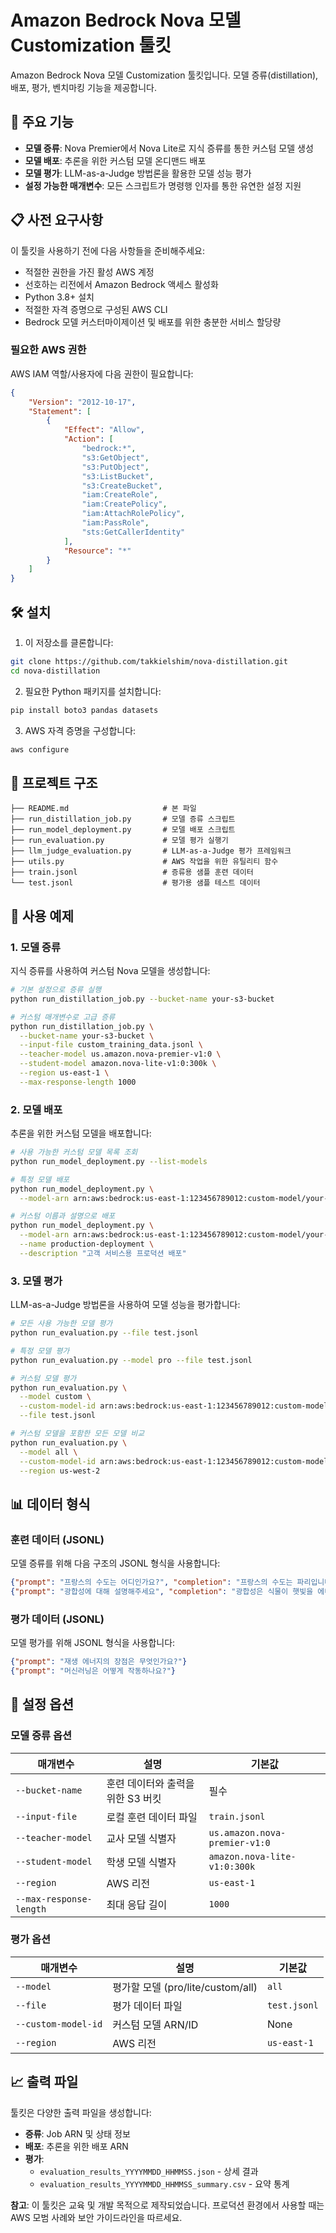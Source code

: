 # Amazon Bedrock Nova 모델 Customization 툴킷

Amazon Bedrock Nova 모델 Customization 툴킷입니다. 모델 증류(distillation), 배포, 평가, 벤치마킹 기능을 제공합니다.

## 🚀 주요 기능

- **모델 증류**: Nova Premier에서 Nova Lite로 지식 증류를 통한 커스텀 모델 생성
- **모델 배포**: 추론을 위한 커스텀 모델 온디맨드 배포
- **모델 평가**: LLM-as-a-Judge 방법론을 활용한 모델 성능 평가
- **설정 가능한 매개변수**: 모든 스크립트가 명령행 인자를 통한 유연한 설정 지원

## 📋 사전 요구사항

이 툴킷을 사용하기 전에 다음 사항들을 준비해주세요:

- 적절한 권한을 가진 활성 AWS 계정
- 선호하는 리전에서 Amazon Bedrock 액세스 활성화
- Python 3.8+ 설치
- 적절한 자격 증명으로 구성된 AWS CLI
- Bedrock 모델 커스터마이제이션 및 배포를 위한 충분한 서비스 할당량

### 필요한 AWS 권한

AWS IAM 역할/사용자에 다음 권한이 필요합니다:

```json
{
    "Version": "2012-10-17",
    "Statement": [
        {
            "Effect": "Allow",
            "Action": [
                "bedrock:*",
                "s3:GetObject",
                "s3:PutObject",
                "s3:ListBucket",
                "s3:CreateBucket",
                "iam:CreateRole",
                "iam:CreatePolicy",
                "iam:AttachRolePolicy",
                "iam:PassRole",
                "sts:GetCallerIdentity"
            ],
            "Resource": "*"
        }
    ]
}
```

## 🛠️ 설치

1. 이 저장소를 클론합니다:
```bash
git clone https://github.com/takkielshim/nova-distillation.git
cd nova-distillation
```

2. 필요한 Python 패키지를 설치합니다:
```bash
pip install boto3 pandas datasets
```

3. AWS 자격 증명을 구성합니다:
```bash
aws configure
```

## 📁 프로젝트 구조

```
├── README.md                     # 본 파일
├── run_distillation_job.py       # 모델 증류 스크립트
├── run_model_deployment.py       # 모델 배포 스크립트
├── run_evaluation.py             # 모델 평가 실행기
├── llm_judge_evaluation.py       # LLM-as-a-Judge 평가 프레임워크
├── utils.py                      # AWS 작업을 위한 유틸리티 함수
├── train.jsonl                   # 증류용 샘플 훈련 데이터
└── test.jsonl                    # 평가용 샘플 테스트 데이터
```

## 🎯 사용 예제

### 1. 모델 증류

지식 증류를 사용하여 커스텀 Nova 모델을 생성합니다:

```bash
# 기본 설정으로 증류 실행
python run_distillation_job.py --bucket-name your-s3-bucket

# 커스텀 매개변수로 고급 증류
python run_distillation_job.py \
  --bucket-name your-s3-bucket \
  --input-file custom_training_data.jsonl \
  --teacher-model us.amazon.nova-premier-v1:0 \
  --student-model amazon.nova-lite-v1:0:300k \
  --region us-east-1 \
  --max-response-length 1000
```

### 2. 모델 배포

추론을 위한 커스텀 모델을 배포합니다:

```bash
# 사용 가능한 커스텀 모델 목록 조회
python run_model_deployment.py --list-models

# 특정 모델 배포
python run_model_deployment.py \
  --model-arn arn:aws:bedrock:us-east-1:123456789012:custom-model/your-model-id

# 커스텀 이름과 설명으로 배포
python run_model_deployment.py \
  --model-arn arn:aws:bedrock:us-east-1:123456789012:custom-model/your-model-id \
  --name production-deployment \
  --description "고객 서비스용 프로덕션 배포"
```

### 3. 모델 평가

LLM-as-a-Judge 방법론을 사용하여 모델 성능을 평가합니다:

```bash
# 모든 사용 가능한 모델 평가
python run_evaluation.py --file test.jsonl

# 특정 모델 평가
python run_evaluation.py --model pro --file test.jsonl

# 커스텀 모델 평가
python run_evaluation.py \
  --model custom \
  --custom-model-id arn:aws:bedrock:us-east-1:123456789012:custom-model-deployment/abc123 \
  --file test.jsonl

# 커스텀 모델을 포함한 모든 모델 비교
python run_evaluation.py \
  --model all \
  --custom-model-id arn:aws:bedrock:us-east-1:123456789012:custom-model-deployment/abc123 \
  --region us-west-2
```


## 📊 데이터 형식

### 훈련 데이터 (JSONL)

모델 증류를 위해 다음 구조의 JSONL 형식을 사용합니다:

```json
{"prompt": "프랑스의 수도는 어디인가요?", "completion": "프랑스의 수도는 파리입니다."}
{"prompt": "광합성에 대해 설명해주세요", "completion": "광합성은 식물이 햇빛을 에너지로 변환하는 과정입니다..."}
```

### 평가 데이터 (JSONL)

모델 평가를 위해 JSONL 형식을 사용합니다:

```json
{"prompt": "재생 에너지의 장점은 무엇인가요?"}
{"prompt": "머신러닝은 어떻게 작동하나요?"}
```

## 🔧 설정 옵션

### 모델 증류 옵션

| 매개변수 | 설명 | 기본값 |
|---------|------|--------|
| `--bucket-name` | 훈련 데이터와 출력을 위한 S3 버킷 | 필수 |
| `--input-file` | 로컬 훈련 데이터 파일 | `train.jsonl` |
| `--teacher-model` | 교사 모델 식별자 | `us.amazon.nova-premier-v1:0` |
| `--student-model` | 학생 모델 식별자 | `amazon.nova-lite-v1:0:300k` |
| `--region` | AWS 리전 | `us-east-1` |
| `--max-response-length` | 최대 응답 길이 | `1000` |

### 평가 옵션

| 매개변수 | 설명 | 기본값 |
|---------|------|--------|
| `--model` | 평가할 모델 (pro/lite/custom/all) | `all` |
| `--file` | 평가 데이터 파일 | `test.jsonl` |
| `--custom-model-id` | 커스텀 모델 ARN/ID | None |
| `--region` | AWS 리전 | `us-east-1` |

## 📈 출력 파일

툴킷은 다양한 출력 파일을 생성합니다:

- **증류**: Job ARN 및 상태 정보
- **배포**: 추론을 위한 배포 ARN
- **평가**: 
  - `evaluation_results_YYYYMMDD_HHMMSS.json` - 상세 결과
  - `evaluation_results_YYYYMMDD_HHMMSS_summary.csv` - 요약 통계


**참고**: 이 툴킷은 교육 및 개발 목적으로 제작되었습니다. 프로덕션 환경에서 사용할 때는 AWS 모범 사례와 보안 가이드라인을 따르세요.
